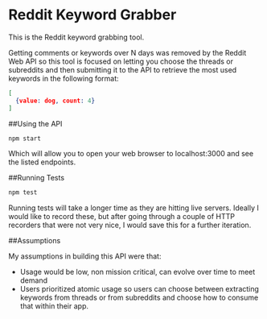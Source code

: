 # Reddit Keyword Grabber

This is the Reddit keyword grabbing tool.

Getting comments or keywords over N days was removed by the Reddit Web API so
this tool is focused on letting you choose the threads or subreddits and then
submitting it to the API to retrieve the most used keywords in the following
format:

```json
[
  {value: dog, count: 4}
]
```

##Using the API

```bash
npm start
```

Which will allow you to open your web browser to localhost:3000 and see the
listed endpoints.

##Running Tests

```bash
npm test
```

Running tests will take a longer time as they are hitting live servers.
Ideally I would like to record these, but after going through a couple of
HTTP recorders that were not very nice, I would save this for a further
iteration.

##Assumptions

My assumptions in building this API were that:

- Usage would be low, non mission critical, can evolve over time to meet demand
- Users prioritized atomic usage so users can choose between extracting keywords
  from threads or from subreddits and choose how to consume that within their
app.
